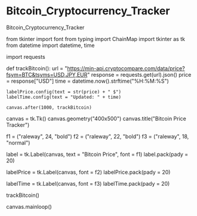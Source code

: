 # Bitcoin_Cryptocurrency_Tracker
Bitcoin_Cryptocurrency_Tracker

from tkinter import font
from typing import ChainMap
import tkinter as tk
from datetime import datetime, time

import requests

def trackBitcoin():
    url = "https://min-api.cryptocompare.com/data/price?fsym=BTC&tsyms=USD,JPY,EUR"
    response = requests.get(url).json()
    price = response["USD"]
    time = datetime.now().strftime("%H:%M:%S")

    labelPrice.config(text = str(price) + " $")
    labelTime.config(text = "Updated: " + time)

    canvas.after(1000, trackBitcoin)

canvas = tk.Tk()
canvas.geometry("400x500")
canvas.title("Bitcoin Price Tracker")

f1 = ("raleway", 24, "bold")
f2 = ("raleway", 22, "bold")
f3 = ("raleway", 18, "normal")

label = tk.Label(canvas, text = "Bitcoin Price", font = f1)
label.pack(pady = 20)

labelPrice = tk.Label(canvas, font = f2)
labelPrice.pack(pady = 20)

labelTime = tk.Label(canvas, font = f3)
labelTime.pack(pady = 20)

trackBitcoin()

canvas.mainloop()




